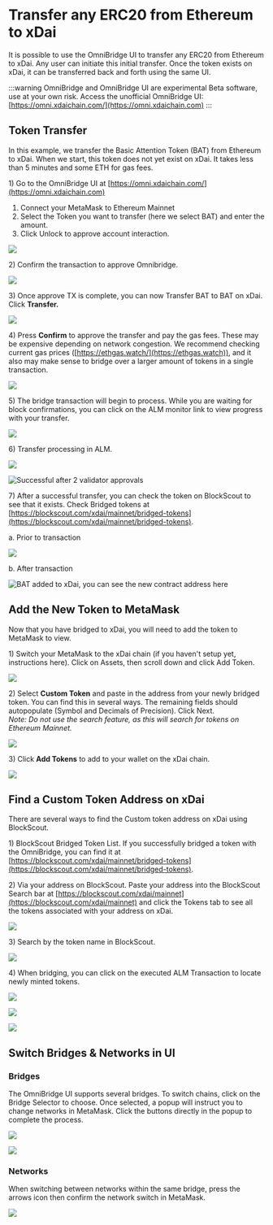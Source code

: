 # Transfer any ERC20 from Ethereum to xDai

It is possible to use the OmniBridge UI to transfer any ERC20 from Ethereum to xDai. Any user can initiate this initial transfer. Once the token exists on xDai, it can be transferred back and forth using the same UI.

:::warning
OmniBridge and OmniBridge UI are experimental Beta software, use at your own risk. Access the unofficial OmniBridge UI: [https://omni.xdaichain.com/](https://omni.xdaichain.com)
:::

## Token Transfer

In this example, we transfer the Basic Attention Token (BAT) from Ethereum to xDai. When we start, this token does not yet exist on xDai. It takes less than 5 minutes and some ETH for gas fees.

1\) Go to the OmniBridge UI at [https://omni.xdaichain.com/](https://omni.xdaichain.com)

1. Connect your MetaMask to Ethereum Mainnet
2. Select the Token you want to transfer (here we select BAT) and enter the amount.
3. Click Unlock to approve account interaction.

![](/img/specs/bridges/Omni1.jpg)

2\) Confirm the transaction to approve Omnibridge.

![](/img/specs/bridges/Omni2.jpg)

3\) Once approve TX is complete, you can now Transfer BAT to BAT on xDai. Click **Transfer.**

![](/img/specs/bridges/Omni3.jpg)

4\) Press **Confirm** to approve the transfer and pay the gas fees. These may be expensive depending on network congestion. We recommend checking current gas prices ([https://ethgas.watch/](https://ethgas.watch)), and it also may make sense to bridge over a larger amount of tokens in a single transaction.

![](/img/specs/bridges/Omni4.jpg)

5\) The bridge transaction will begin to process. While you are waiting for block confirmations, you can click on the ALM monitor link to view progress with your transfer.

![](/img/specs/bridges/Omni5.jpg)

6\) Transfer processing in ALM.

![](</img/specs/bridges/omni6a-1.jpg>)

![Successful after 2 validator approvals](/img/specs/bridges/Omni6b.jpg)

7\) After a successful transfer, you can check the token on BlockScout to see that it exists. Check Bridged tokens at [https://blockscout.com/xdai/mainnet/bridged-tokens](https://blockscout.com/xdai/mainnet/bridged-tokens).

a. Prior to transaction

![](</img/specs/bridges/bridge1-1.jpg>)

b. After transaction

![BAT added to xDai, you can see the new contract address here](/img/specs/bridges/bridge2.jpg)

## Add the New Token to MetaMask

Now that you have bridged to xDai, you will need to add the token to MetaMask to view.

1\) Switch your MetaMask to the xDai chain (if you haven't setup yet, instructions here). Click on Assets, then scroll down and click Add Token.

![](</img/specs/bridges/mmx1-1.jpg>)

2\) Select **Custom Token** and paste in the address from your newly bridged token. You can find this in several ways. The remaining fields should autopopulate (Symbol and Decimals of Precision). Click Next.\
_Note: Do not use the search feature, as this will search for tokens on Ethereum Mainnet._

![](/img/specs/bridges/mmx2.jpg)

3\) Click **Add Tokens** to add to your wallet on the xDai chain.

![](/img/specs/bridges/mmx3.jpg)

## Find a Custom Token Address on xDai

There are several ways to find the Custom token address on xDai using BlockScout.

1\) BlockScout Bridged Token List. If you successfully bridged a token with the OmniBridge, you can find it at [https://blockscout.com/xdai/mainnet/bridged-tokens](https://blockscout.com/xdai/mainnet/bridged-tokens).

2\) Via your address on BlockScout. Paste your address into the BlockScout Search bar at [https://blockscout.com/xdai/mainnet](https://blockscout.com/xdai/mainnet) and click the Tokens tab to see all the tokens associated with your address on xDai.

![](/img/specs/bridges/blockscout-search.jpg)

3\) Search by the token name in BlockScout.

![](/img/specs/bridges/search.jpg)

4\) When bridging, you can click on the executed ALM Transaction to locate newly minted tokens.

![](/img/specs/bridges/ALM1.jpg)

![](/img/specs/bridges/ALM2.jpg)

![](/img/specs/bridges/ALM3.jpg)

## Switch Bridges & Networks in UI

### Bridges

The OmniBridge UI supports several bridges. To switch chains, click on the Bridge Selector to choose. Once selected, a popup will instruct you to change networks in MetaMask. Click the buttons directly in the popup to complete the process.

![](/img/specs/bridges/switch-bridge-1.png)

![](/img/specs/bridges/switch-bridge-2.png)

### Networks

When switching between networks within the same bridge, press the arrows icon then confirm the network switch in MetaMask.

![](/img/specs/bridges/switch-networks.png)
